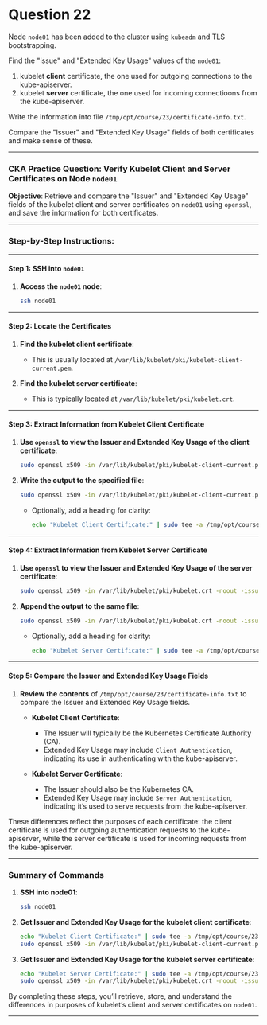 # Question 22

Node `node01` has been added to the cluster using `kubeadm` and TLS bootstrapping.

Find the "issue" and "Extended Key Usage" values of the `node01`:

1. kubelet **client** certificate, the one used for outgoing connections to the kube-apiserver.
2. kubelet **server** certificate, the one used for incoming connectioons from the kube-apiserver.

Write the information into file `/tmp/opt/course/23/certificate-info.txt`.

Compare the "Issuer" and "Extended Key Usage" fields of both certificates and make sense of these.

---

### CKA Practice Question: Verify Kubelet Client and Server Certificates on Node `node01`

**Objective**: Retrieve and compare the "Issuer" and "Extended Key Usage" fields of the kubelet client and server certificates on `node01` using `openssl`, and save the information for both certificates.

---

### Step-by-Step Instructions:

---

#### Step 1: SSH into `node01`

1. **Access the `node01` node**:

   ```bash
   ssh node01
   ```

---

#### Step 2: Locate the Certificates

1. **Find the kubelet client certificate**:
   - This is usually located at `/var/lib/kubelet/pki/kubelet-client-current.pem`.
   
2. **Find the kubelet server certificate**:
   - This is typically located at `/var/lib/kubelet/pki/kubelet.crt`.

---

#### Step 3: Extract Information from Kubelet Client Certificate

1. **Use `openssl` to view the Issuer and Extended Key Usage of the client certificate**:

   ```bash
   sudo openssl x509 -in /var/lib/kubelet/pki/kubelet-client-current.pem -noout -issuer -ext "extendedKeyUsage"
   ```

2. **Write the output to the specified file**:

   ```bash
   sudo openssl x509 -in /var/lib/kubelet/pki/kubelet-client-current.pem -noout -issuer -ext "extendedKeyUsage" >> /tmp/opt/course/23/certificate-info.txt
   ```

   - Optionally, add a heading for clarity:

     ```bash
     echo "Kubelet Client Certificate:" | sudo tee -a /tmp/opt/course/23/certificate-info.txt
     ```

---

#### Step 4: Extract Information from Kubelet Server Certificate

1. **Use `openssl` to view the Issuer and Extended Key Usage of the server certificate**:

   ```bash
   sudo openssl x509 -in /var/lib/kubelet/pki/kubelet.crt -noout -issuer -ext "extendedKeyUsage"
   ```

2. **Append the output to the same file**:

   ```bash
   sudo openssl x509 -in /var/lib/kubelet/pki/kubelet.crt -noout -issuer -ext "extendedKeyUsage" >> /tmp/opt/course/23/certificate-info.txt
   ```

   - Optionally, add a heading for clarity:

     ```bash
     echo "Kubelet Server Certificate:" | sudo tee -a /tmp/opt/course/23/certificate-info.txt
     ```

---

#### Step 5: Compare the Issuer and Extended Key Usage Fields

1. **Review the contents** of `/tmp/opt/course/23/certificate-info.txt` to compare the Issuer and Extended Key Usage fields.
   
   - **Kubelet Client Certificate**:
     - The Issuer will typically be the Kubernetes Certificate Authority (CA).
     - Extended Key Usage may include `Client Authentication`, indicating its use in authenticating with the kube-apiserver.
   
   - **Kubelet Server Certificate**:
     - The Issuer should also be the Kubernetes CA.
     - Extended Key Usage may include `Server Authentication`, indicating it’s used to serve requests from the kube-apiserver.

These differences reflect the purposes of each certificate: the client certificate is used for outgoing authentication requests to the kube-apiserver, while the server certificate is used for incoming requests from the kube-apiserver.

---

### Summary of Commands

1. **SSH into node01**:

   ```bash
   ssh node01
   ```

2. **Get Issuer and Extended Key Usage for the kubelet client certificate**:

   ```bash
   echo "Kubelet Client Certificate:" | sudo tee -a /tmp/opt/course/23/certificate-info.txt
   sudo openssl x509 -in /var/lib/kubelet/pki/kubelet-client-current.pem -noout -issuer -ext "extendedKeyUsage" >> /tmp/opt/course/23/certificate-info.txt
   ```

3. **Get Issuer and Extended Key Usage for the kubelet server certificate**:

   ```bash
   echo "Kubelet Server Certificate:" | sudo tee -a /tmp/opt/course/23/certificate-info.txt
   sudo openssl x509 -in /var/lib/kubelet/pki/kubelet.crt -noout -issuer -ext "extendedKeyUsage" >> /tmp/opt/course/23/certificate-info.txt
   ```

By completing these steps, you’ll retrieve, store, and understand the differences in purposes of kubelet’s client and server certificates on `node01`.

---

